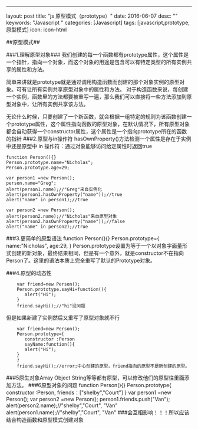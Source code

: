---
layout: post
title:  "js 原型模式（prototype）"
date:   2016-06-07
desc: ""
keywords: "Javascript "
categories: [Javascript]
tags: [javascript,prototype,原型模式]
icon: icon-html

##原型模式##
  
###1.理解原型对象###
   我们创建的每一个函数都有prototype属性，这个属性是一个指针，指向一个对象，而这个对象的用途是包含可以有特定类型的所有实例共享的属性和方法。

   简单来讲就是prototype就是通过调用构造函数而创建的那个对象实例的原型对象。可有让所有实例共享原型对象中的属性和方法。 对于构造函数来说，每创建一个实例，函数里的方法都要被重写一遍，那么我们可以直接将一些方法添加到原型对象中，让所有实例共享该方法。
 
   无论什么时候，只要创建了一个新函数，就会根据一组特定的规则为该函数创建一个prototype属性，这个属性指向函数的原型对象，在默认情况下，所有原型对象都会自动获得一个constructor属性，这个属性是一个指向prototype所在的函数的指针
###2.原型与in操作符
   hasOwnProperty()方法检测一个属性是存在于实例中还是原型中
   in 操作符：通过对象能够访问给定属性时返回true
   	
    function Person(){}
	Person.prototype.name="Nicholas";
	Person.prototype.age=29;

	var person1 =new Person();
	person.name="Greg";
	alert(person1.name);//"Greg"来自实例化
	alert(person1.hasOwnProperty("name"));//true
	alert("name" in person1);//true

	var person2 =new Person();
	alert(person2.name);//"Nicholas"来自原型对象
	alert(person2.hasOwnProperty("name"));//false
	alert("name" in person2);//true

###3.更简单的原型语法
    function Person(){}
    Person.prototype={
       name:"Nicholas",
       age:29,
    }
Person.prototype设置为等于一个以对象字面量形式创建的新对象，最终结果相同，但是有一个意外，就是constructor不在指向Person了。这里的语法本质上完全重写了默认的Prototype对象。

###4.原型的动态性

		var friend=new Person();
		Person.prototype.sayHi=function(){
		   alert("Hi");
		}
		friend.sayHi();//"hi"没问题
但是如果新建了实例然后又重写了原型对象就不行


        var friend=new Person();
		Person.prototype={
           constructor :Person
		   sayName:function(){
           alert("Hi");
        }
		}
		friend.sayHi();//error;中心创建的原型，friend指向的原型不是新创建的原型。
###5原生对象Array Object String等等都有原型，可以修改他们的原型往里面添加方法。
###6原型对象的问题
     function Person(){}
     Person.prototype{
          constructor :Person,
		  friends：["shelby","Court"]
		}
    var person1 =new Person();
    var person2 =new Person();
    person1.friends.push("Van");
    alert(person2.name);//"shelby","Court", "Van"
    alert(person1.name);//"shelby","Court", "Van"
###会互相影响！！！所以应该结合构造函数和原型模式创建对象
    

